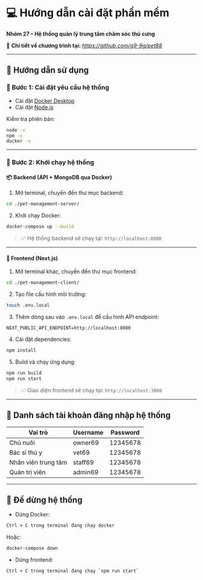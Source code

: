 # 💻 Hướng dẫn cài đặt phần mềm  
**Nhóm 27 – Hệ thống quản lý trung tâm chăm sóc thú cưng**

📌 **Chi tiết về chương trình tại:** *https://github.com/g9-9g/pet88*

---

## 🧩 Hướng dẫn sử dụng

### 🔹 Bước 1: Cài đặt yêu cầu hệ thống

- Cài đặt [Docker Desktop](https://www.docker.com/products/docker-desktop)
- Cài đặt [Node.js](https://nodejs.org/en)

Kiểm tra phiên bản:
```bash
node -v
npm -v
docker -v
```

---

### 🔹 Bước 2: Khởi chạy hệ thống

#### 📦 **Backend (API + MongoDB qua Docker)**

1. Mở terminal, chuyển đến thư mục backend:
```bash
cd ./pet-management-server/
```

2. Khởi chạy Docker:
```bash
docker-compose up --build
```

> ✅ Hệ thống backend sẽ chạy tại: `http://localhost:8080`

---

#### 🎨 **Frontend (Next.js)**

1. Mở terminal khác, chuyển đến thư mục frontend:
```bash
cd ./pet-management-client/
```

2. Tạo file cấu hình môi trường:
```bash
touch .env.local
```

3. Thêm dòng sau vào `.env.local` để cấu hình API endpoint:
```
NEXT_PUBLIC_API_ENDPOINT=http://localhost:8080
```

4. Cài đặt dependencies:
```bash
npm install
```

5. Build và chạy ứng dụng:
```bash
npm run build
npm run start
```

> ✅ Giao diện frontend sẽ chạy tại: `http://localhost:3000`

---

## 🔐 Danh sách tài khoản đăng nhập hệ thống

| Vai trò            | Username    | Password   |
|--------------------|-------------|------------|
| Chủ nuôi           | owner69     | 12345678   |
| Bác sĩ thú y       | vet69       | 12345678   |
| Nhân viên trung tâm| staff69     | 12345678   |
| Quản trị viên      | admin69     | 12345678   |

---

## 🛑 Để dừng hệ thống

- Dừng Docker:
```bash
Ctrl + C trong terminal đang chạy docker
```
Hoặc:
```bash
docker-compose down
```

- Dừng frontend:
```bash
Ctrl + C trong terminal đang chạy `npm run start`
```
